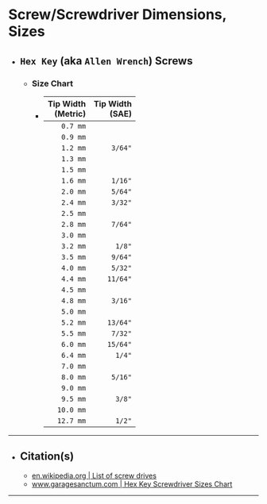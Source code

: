 <!-- https://github.com/mcavallo-git/Coding/blob/main/hardware/screws-screwdrivers/hex-key-allen-wrench_dimensions-sizes.md -->

# Screw/Screwdriver Dimensions, Sizes

- ## `Hex Key` (aka `Allen Wrench`) Screws
  - ### Size Chart
    - | Tip Width<br />(Metric) | Tip Width<br />(SAE) |
      | ----------------------: | -------------------: |
      |                `0.7 mm` |                      |
      |                `0.9 mm` |                      |
      |                `1.2 mm` |              `3/64"` |
      |                `1.3 mm` |                      |
      |                `1.5 mm` |                      |
      |                `1.6 mm` |              `1/16"` |
      |                `2.0 mm` |              `5/64"` |
      |                `2.4 mm` |              `3/32"` |
      |                `2.5 mm` |                      |
      |                `2.8 mm` |              `7/64"` |
      |                `3.0 mm` |                      |
      |                `3.2 mm` |               `1/8"` |
      |                `3.5 mm` |              `9/64"` |
      |                `4.0 mm` |              `5/32"` |
      |                `4.4 mm` |             `11/64"` |
      |                `4.5 mm` |                      |
      |                `4.8 mm` |              `3/16"` |
      |                `5.0 mm` |                      |
      |                `5.2 mm` |             `13/64"` |
      |                `5.5 mm` |              `7/32"` |
      |                `6.0 mm` |             `15/64"` |
      |                `6.4 mm` |               `1/4"` |
      |                `7.0 mm` |                      |
      |                `8.0 mm` |              `5/16"` |
      |                `9.0 mm` |                      |
      |                `9.5 mm` |               `3/8"` |
      |               `10.0 mm` |                      |
      |               `12.7 mm` |               `1/2"` |

***

- ## Citation(s)
  - [en.wikipedia.org | List of screw drives](https://en.wikipedia.org/wiki/List_of_screw_drives)
  - [www.garagesanctum.com | Hex Key Screwdriver Sizes Chart](https://www.garagesanctum.com/size-chart/screwdriver-sizes-chart/#ftoc-heading-2)

***
